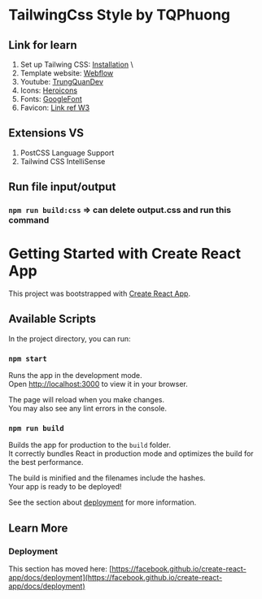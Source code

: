 # TailwingCss Style by TQPhuong

## Link for learn
1. Set up Tailwing CSS: [Installation](https://tailwindcss.com/docs/installation) \
2. Template website: [Webflow](https://webflow.com/)
3. Youtube: [TrungQuanDev](https://www.youtube.com/watch?v=npWpnf664LE&list=PLP6tw4Zpj-RK9PxvjySFM7jc5aNn_RyLX&index=2)
4. Icons: [Heroicons](https://heroicons.com/)
5. Fonts: [GoogleFont](https://fonts.google.com/)
6. Favicon: [Link ref W3](https://www.w3schools.com/tags/att_link_sizes.asp)

## Extensions VS
1. PostCSS Language Support
2. Tailwind CSS IntelliSense

## Run file input/output
### `npm run build:css` => can delete output.css and run this command

# Getting Started with Create React App

This project was bootstrapped with [Create React App](https://github.com/facebook/create-react-app).

## Available Scripts

In the project directory, you can run:

### `npm start`

Runs the app in the development mode.\
Open [http://localhost:3000](http://localhost:3000) to view it in your browser.

The page will reload when you make changes.\
You may also see any lint errors in the console.

### `npm run build`

Builds the app for production to the `build` folder.\
It correctly bundles React in production mode and optimizes the build for the best performance.

The build is minified and the filenames include the hashes.\
Your app is ready to be deployed!

See the section about [deployment](https://facebook.github.io/create-react-app/docs/deployment) for more information.

## Learn More

### Deployment

This section has moved here: [https://facebook.github.io/create-react-app/docs/deployment](https://facebook.github.io/create-react-app/docs/deployment)




